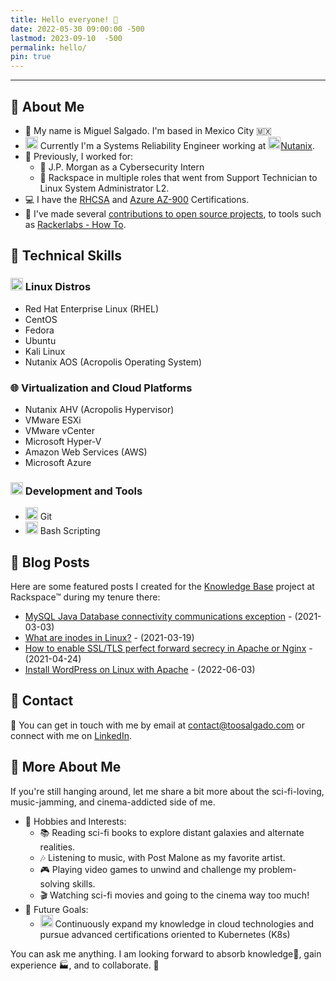 ```yaml
---
title: Hello everyone! 👋
date: 2022-05-30 09:00:00 -500
lastmod: 2023-09-10  -500
permalink: hello/
pin: true
---
```

---
## 🚀 About Me
- 🤝 My name is Miguel Salgado. I'm based in Mexico City 🇲🇽 
- <img src="https://slackmojis.com/emojis/9611-linux/download" alt="linux" width="20" height="20"> Currently I'm a Systems Reliability Engineer working at <img src="https://slackmojis.com/emojis/53022-nutanix/download" alt="nutanix" width="20" height="20">[Nutanix](https://nutanix.com).
- 💼 Previously, I worked for:
  - 💼 J.P. Morgan as a Cybersecurity Intern
  - 💼 Rackspace in multiple roles that went from Support Technician to Linux System Administrator L2.
- 💻 I have the [RHCSA](https://www.credly.com/earner/earned/badge/05ff8a1c-b724-4920-b176-a86942537ed2) and [Azure AZ-900](https://www.credly.com/earner/earned/badge/59f86187-0289-4e31-83f4-aab5ae1be418) Certifications.
- 🌱 I've made several [contributions to open source projects](https://github.com/toosalgado18), to tools such as [Rackerlabs - How To](https://github.com/rackerlabs/support-how-to/pulls?q=author%3Atoosalgado18+).



## 💼 Technical Skills

### <img src="https://slackmojis.com/emojis/9611-linux/download" alt="linux" width="20" height="20"> Linux Distros
- Red Hat Enterprise Linux (RHEL)
- CentOS
- Fedora
- Ubuntu
- Kali Linux
- Nutanix AOS (Acropolis Operating System)

### 🌐 Virtualization and Cloud Platforms
- Nutanix AHV (Acropolis Hypervisor)
- VMware ESXi
- VMware vCenter
- Microsoft Hyper-V
- Amazon Web Services (AWS)
- Microsoft Azure

### <img src="https://slackmojis.com/emojis/10521-meow_code/download" alt="coding" width="20" height="20"> Development and Tools
- <img src="https://slackmojis.com/emojis/341-git/download" alt="git" width="20" height="20"> Git
- <img src="https://slackmojis.com/emojis/45092-bash/download" alt="bash" width="20" height="20"> Bash Scripting

## 📖 Blog Posts
Here are some featured posts I created for the [Knowledge Base](https://docs.rackspace.com/support/how-to/) project at Rackspace™ during my tenure there:
<!-- BLOG_START -->
- [MySQL Java Database connectivity communications exception](https://docs.rackspace.com/docs/mysql-java-database-connectivity-communications-exception) - (2021-03-03)
- [What are inodes in Linux?](https://docs.rackspace.com/docs/what-are-inodes-in-linux) - (2021-03-19)
- [How to enable SSL/TLS perfect forward secrecy in Apache or Nginx](https://docs.rackspace.com/docs/how-to-enable-ssl-tls-perfect-forward-secrecy) - (2021-04-24)
- [Install WordPress on Linux with Apache](https://docs.rackspace.com/docs/install-wordpress-on-linux-with-apache) - (2022-06-03)
<!-- BLOG_END -->

## 🔗 Contact
💬 You can get in touch with me by email at [contact@toosalgado.com](mailto:contact@toosalgado.com) or connect with me on [LinkedIn](https://www.linkedin.com/in/toosalgado/).

## 🚀 More About Me

If you're still hanging around, let me share a bit more about the sci-fi-loving, music-jamming, and cinema-addicted side of me. 

- 🎯 Hobbies and Interests:
  - 📚 Reading sci-fi books to explore distant galaxies and alternate realities.
  - 🎶 Listening to music, with Post Malone as my favorite artist.
  - 🎮 Playing video games to unwind and challenge my problem-solving skills.
  - 🎬 Watching sci-fi movies and going to the cinema way too much!
- 🌟 Future Goals:
  - <img src="https://slackmojis.com/emojis/1491-kubernetes/download" alt="Kubernetes" width="20" height="20"> Continuously expand my knowledge in cloud technologies and pursue advanced certifications oriented to Kubernetes (K8s)

You can ask me anything. I am looking forward to absorb knowledge🧠, gain experience 🏭, and to collaborate. 🤝